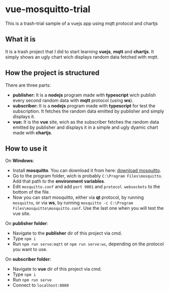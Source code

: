 # vue-mosquitto-trial
This is a trash-trial sample of a vuejs app using mqtt protocol and chartjs

## What it is
It is a trash project that I did to start learning __vuejs__, __mqtt__ and __chartjs__. It simply shows an ugly chart wich displays random data fetched with mqtt.

## How the project is structured
There are three parts:
* __publisher:__ It is a **nodejs** program made with **typescript** wich publish every second random data with **mqtt** protocol (using **ws**).
* __subscriber:__ It is a **nodejs** program made with **typescript** for test the subscription. It fetches the random data emitted by publisher and simply displays it.
* __vue:__ It is the **vue** site, wich as the subscriber fetches the random data emitted by publisher and displays it in a simple and ugly dyamic chart made with **chartjs**.

## How to use it
On **Windows**:
* Install **mosquitto**. You can download it from here: [download mosquitto](https://mosquitto.org/download/).
* Go to the program folder, wich is probably `C:\Program Files\mosquitto`. Add that path to the **environment variables**.
* Edit `mosquitto.conf` and add `port 9001` and `protocol websockets` to the bottom of the file.
* Now you can start mosquitto, either via **qt** protocol, by running `mosquitto`, or via **ws**, by running `mosquitto -c C:\Program Files\mosquitto\mosquitto.conf`. Use the last one when you will test the vue site.

On **publisher folder**:
* Navigate to the **publisher** dir of this project via cmd.
* Type `npm i`
* Run `npm run serve:mqtt` or `npm run serve:ws`, depending on the protocol you want to use.

On **subscriber folder**:
* Navigate to **vue** dir of this project via cmd.
* Type `npm i`
* Run `npm run serve`
* Connect to `localhost:8080`
